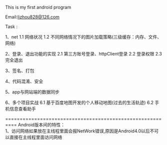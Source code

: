 This is my first android program

Email:lizhou828@126.com



Task :

1、net
    1.1 网络状况
    1.2 不同网络情况下的图片加载策略(三级缓存：内存、文件、网络)

2、登录、退出功能的实现
    2.1 第三方账号登录、httpClient登录
    2.2 登录权限
    2.3 完全退出

3、签名、打包

4、代码混淆、安全

5、app与网站端的数据同步

6、多个项目实战
    6.1 基于百度地图开发的个人移动地图(过去的生活轨迹)
    6.2 手机信息查看助手



==========================================================
Android版本间的特性：<br/>
    1、访问网络如果放在主线程里面会报NetWork错误,原因是Android4.0以后不可以直接在主线程里面访问网络

